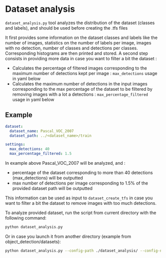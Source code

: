 # <a>Dataset analysis</a>

`dataset_analysis.py` tool analyzes the distribution of the dataset (classes and labels), and should be used before creating the .tfs files

It first provides some information on the dataset classes and labels like the number of images, statistics on the number of labels per image, images with no detection, number of classes and detections per classes. Corresponding histograms are then printed and stored.
A second step consists in providing more data in case you want to filter a bit the dataset :  
- Calculates the percentage of filtered images corresponding to the maximum number of detections kept per image : `max_detections` usage in yaml below
- Calculates the maximum number of detections in the input images corresponding to the max percentage of the dataset to be filtered by removing images with a lot a detections : `max_percentage_filtered` usage in yaml below

## <a>Example</a>

```yaml
dataset:
  dataset_name: Pascal_VOC_2007
  dataset_path: ../<dataset_name>/train

settings:
  max_detections: 40
  max_percentage_filtered: 1.5
```

In example above Pascal_VOC_2007 will be analyzed, and :
- percentage of the dataset corresponding to more than 40 detections (max_detections) will be outputted
- max number of detections per image corresponding to 1.5% of the provided dataset path will be outputted

This information can be used as input to `dataset_create_tfs` in case you want to filter a bit the dataset to remove images with too much detections.

To analyze provided dataset, run the script from current directory with the following command:

```bash
python dataset_analysis.py
```
Or in case you launch it from another directory (example from object_detection/datasets):
```bash
python dataset_analysis.py --config-path ./dataset_analysis/ --config-name dataset_config.yaml
```




